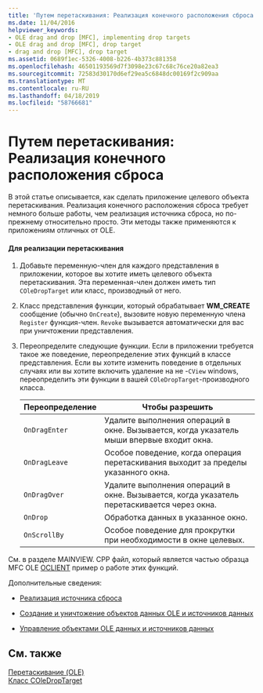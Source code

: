```yaml
---
title: 'Путем перетаскивания: Реализация конечного расположения сброса'
ms.date: 11/04/2016
helpviewer_keywords:
- OLE drag and drop [MFC], implementing drop targets
- OLE drag and drop [MFC], drop target
- drag and drop [MFC], drop target
ms.assetid: 0689f1ec-5326-4008-b226-4b373c881358
ms.openlocfilehash: 46501193569d7f3098e23c67c68c76ce20a82ea3
ms.sourcegitcommit: 72583d30170d6ef29ea5c6848dc00169f2c909aa
ms.translationtype: MT
ms.contentlocale: ru-RU
ms.lasthandoff: 04/18/2019
ms.locfileid: "58766681"
---
```

# <a name="drag-and-drop-implementing-a-drop-target"></a>Путем перетаскивания: Реализация конечного расположения сброса

В этой статье описывается, как сделать приложение целевого объекта перетаскивания. Реализация конечного расположения сброса требует немного больше работы, чем реализация источника сброса, но по-прежнему относительно просто. Эти методы также применяются к приложениям отличных от OLE.

#### <a name="to-implement-a-drop-target"></a>Для реализации перетаскивания

1. Добавьте переменную-член для каждого представления в приложении, которое вы хотите иметь целевого объекта перетаскивания. Эта переменная-член должен иметь тип `COleDropTarget` или класс, производный от него.

1. Класс представления функции, который обрабатывает **WM_CREATE** сообщение (обычно `OnCreate`), вызовите новую переменную члена `Register` функция-член. `Revoke` вызывается автоматически для вас при уничтожении представления.

1. Переопределите следующие функции. Если в приложении требуется такое же поведение, переопределение этих функций в классе представления. Если вы хотите изменить поведение в отдельных случаях или вы хотите включить удаление на не -`CView` windows, переопределить эти функции в вашей `COleDropTarget`-производного класса.

    |Переопределение|Чтобы разрешить|
    |--------------|--------------|
    |`OnDragEnter`|Удалите выполнения операций в окне. Вызывается, когда указатель мыши впервые входит окна.|
    |`OnDragLeave`|Особое поведение, когда операция перетаскивания выходит за пределы указанного окна.|
    |`OnDragOver`|Удалите выполнения операций в окне. Вызывается, когда указатель перетаскивается через окна.|
    |`OnDrop`|Обработка данных в указанное окно.|
    |`OnScrollBy`|Особое поведение для прокрутки при необходимости в окне целевых.|

См. в разделе MAINVIEW. CPP файл, который является частью образца MFC OLE [OCLIENT](../overview/visual-cpp-samples.md) пример о работе этих функций.

Дополнительные сведения:

- [Реализация источника сброса](../mfc/drag-and-drop-implementing-a-drop-source.md)

- [Создание и уничтожение объектов данных OLE и источников данных](../mfc/data-objects-and-data-sources-creation-and-destruction.md)

- [Управление объектами OLE данных и источников данных](../mfc/data-objects-and-data-sources-manipulation.md)

## <a name="see-also"></a>См. также

[Перетаскивание (OLE)](../mfc/drag-and-drop-ole.md)<br/>
[Класс COleDropTarget](../mfc/reference/coledroptarget-class.md)
